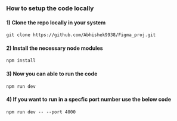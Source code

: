 ### How to setup the code locally

#### 1) Clone the repo locally in your system
```
git clone https://github.com/Abhishek9938/Figma_proj.git
```
#### 2) Install the necessary node modules
```
npm install
```
#### 3) Now you can able to run the code
```
npm run dev
```
#### 4) If you want to run in a specfic port number use the below code
```
npm run dev -- --port 4000
```

